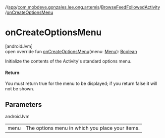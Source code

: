 //[app](../../../index.md)/[com.mobdeve.gonzales.lee.ong.artemis](../index.md)/[BrowseFeedFollowedActivity](index.md)/[onCreateOptionsMenu](on-create-options-menu.md)

# onCreateOptionsMenu

[androidJvm]\
open override fun [onCreateOptionsMenu](on-create-options-menu.md)(menu: [Menu](https://developer.android.com/reference/kotlin/android/view/Menu.html)): [Boolean](https://kotlinlang.org/api/latest/jvm/stdlib/kotlin/-boolean/index.html)

Initialize the contents of the Activity's standard options menu.

#### Return

You must return true for the menu to be displayed; if you return false it will not be shown.

## Parameters

androidJvm

| | |
|---|---|
| menu | The options menu in which you place your items. |
